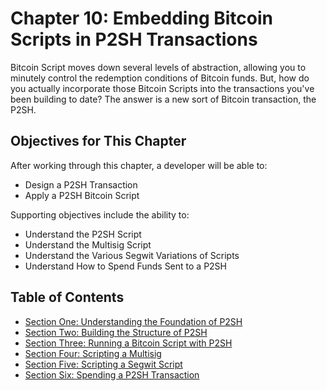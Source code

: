 # Chapter 10: Embedding Bitcoin Scripts in P2SH Transactions

Bitcoin Script moves down several levels of abstraction, allowing you to minutely control the redemption conditions of Bitcoin funds. But, how do you actually incorporate those Bitcoin Scripts into the transactions you've been building to date? The answer is a new sort of Bitcoin transaction, the P2SH.

## Objectives for This Chapter

After working through this chapter, a developer will be able to:

   * Design a P2SH Transaction
   * Apply a P2SH Bitcoin Script
   
Supporting objectives include the ability to:

   * Understand the P2SH Script
   * Understand the Multisig Script
   * Understand the Various Segwit Variations of Scripts
   * Understand How to Spend Funds Sent to a P2SH
   
## Table of Contents

* [Section One: Understanding the Foundation of P2SH](10_1_Understanding_the_Foundation_of_P2SH.md)
* [Section Two: Building the Structure of P2SH](10_2_Building_the_Structure_of_P2SH.md)  
* [Section Three: Running a Bitcoin Script with P2SH](10_3_Running_a_Bitcoin_Script_with_P2SH.md)
* [Section Four: Scripting a Multisig](10_4_Scripting_a_Multisig.md)
* [Section Five: Scripting a Segwit Script](10_5_Scripting_a_Segwit_Script.md)
* [Section Six: Spending a P2SH Transaction](10_6_Spending_a_P2SH_Transaction.md)
